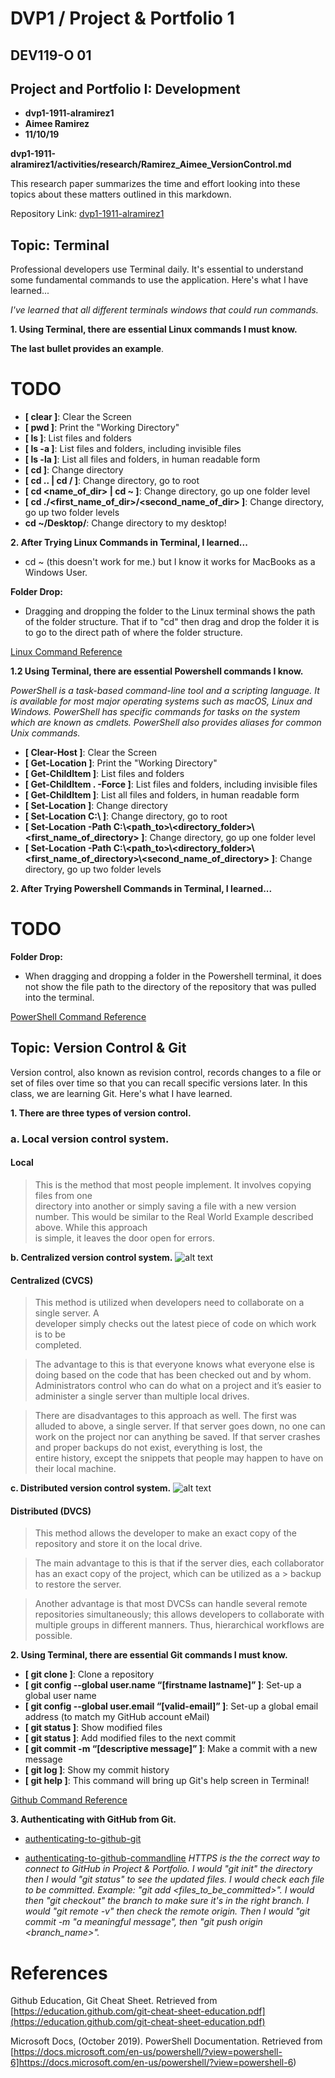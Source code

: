 # DVP1 / Project & Portfolio 1

## DEV119-O 01 
## Project and Portfolio I: Development 

* **dvp1-1911-alramirez1**
* **Aimee Ramirez**
* **11/10/19**

**dvp1-1911-alramirez1/activities/research/Ramirez_Aimee_VersionControl.md**

This research paper summarizes the time and effort looking into these topics about these matters outlined in this markdown. 

Repository Link: [dvp1-1911-alramirez1](https://github.com/ePortfolios/dvp1-1911-alramirez1)


## Topic: Terminal
Professional developers use Terminal daily. It's essential to understand some fundamental commands to use the application. Here's what I have learned...  

*I've learned that all different terminals windows that could run commands.*


**1. Using Terminal, there are essential Linux commands I must know.**
 

**The last bullet provides an example**.
# TODO

* **[ clear ]**: Clear the Screen 
* **[ pwd ]**: Print the "Working Directory"
* **[ ls ]**: List files and folders
* **[ ls -a ]**: List files and folders, including invisible files
* **[ ls -la ]**: List all files and folders, in human readable form
* **[ cd ]**: Change directory
* **[ cd .. | cd / ]**: Change directory, go to root
* **[ cd <name_of_dir> | cd ~ ]**: Change directory, go up one folder level
* **[ cd ./<first_name_of_dir>/<second_name_of_dir> ]**: Change directory, go up two folder levels
* **cd ~/Desktop/**: Change directory to my desktop! 


**2. After Trying Linux Commands in Terminal, I learned...**
* cd ~ (this doesn't work for me.) but I know it works for MacBooks as a Windows User.

**Folder Drop:** 
* Dragging and dropping the folder to the Linux terminal shows the path of the folder structure. That if to "cd" then drag and drop the folder it is to go to the direct path of where the folder structure. 
 
[Linux Command Reference](https://github.com/ePortfolios/dvp1-1911-alramirez1https://learnpythonthehardway.org/book/appendixa.html)

**1.2 Using Terminal, there are essential Powershell commands I know.**

*PowerShell is a task-based command-line tool and a scripting language. It is available for most major operating systems such as macOS, Linux and Windows. PowerShell has specific commands for tasks on the system which are known as cmdlets. PowerShell also provides aliases for common Unix commands.*


* **[ Clear-Host ]**: Clear the Screen 
* **[ Get-Location ]**: Print the "Working Directory"
* **[ Get-ChildItem ]**: List files and folders
* **[ Get-ChildItem . -Force ]**: List files and folders, including invisible files
* **[ Get-ChildItem  ]**: List all files and folders, in human readable form
* **[ Set-Location ]**: Change directory
* **[ Set-Location C:\ ]**: Change directory, go to root
* **[ Set-Location -Path C:\\<path_to>\\<directory_folder>\\<first_name_of_directory> ]**: Change directory, go up one folder level
* **[  Set-Location -Path C:\\<path_to>\\<directory_folder>\\<first_name_of_directory>\\<second_name_of_directory> ]**: Change directory, go up two folder levels
 


**2. After Trying Powershell Commands in Terminal, I learned...**
# TODO

**Folder Drop:** 
* When dragging and dropping a folder in the Powershell terminal, it does not show the file path to the directory of the repository that was pulled into the terminal. 
 

[PowerShell Command Reference](https://docs.microsoft.com/en-us/powershell/?view=powershell-6)



## Topic: Version Control & Git
Version control, also known as revision control, records changes to a file or set of files over time so that you can recall specific versions later. In this class, we are learning Git. Here's what I have learned. 

**1. There are three types of version control.**
### a. Local version control system.

####  Local
> This is the method that most people implement. It involves copying files from one  
> directory into another or simply saving a file with a new version number. 
> This would be similar to the Real World Example described above. While this approach  
> is simple, it leaves the door open for errors.

   
**b. Centralized version control system.**
   ![alt text](https://i.imgur.com/Pd0zzKL.jpg "CVCS example")
#### Centralized (CVCS)

> This method is utilized when developers need to collaborate on a single server. A  
> developer simply checks out the latest piece of code on which work is to be  
> completed.

> The advantage to this is that everyone knows what everyone else is doing based on the code that has been checked out and by whom.  
> Administrators control who can do what on a project and it’s easier to administer a single server than multiple local drives.

> There are disadvantages to this approach as well. The first was alluded to above, a single server. If that server goes down, no one 
> can work on the project nor can anything be saved. If that server crashes and proper backups do not exist, everything is lost, the  
> entire history, except the snippets that people may happen to have on their local machine.
   
**c. Distributed version control system.**
   ![alt text](https://i.imgur.com/Z8qcwXh.jpg "DVCS example")
 
####  Distributed (DVCS)

> This method allows the developer to make an exact copy of the repository and store it on the local drive.

> The main advantage to this is that if the server dies, each collaborator has an exact copy of the project, which can be utilized as a  > backup to restore the server.

> Another advantage is that most DVCSs can handle several remote repositories simultaneously; 
> this allows developers to collaborate with multiple groups in different manners.
> Thus, hierarchical workflows are possible.





**2. Using Terminal, there are essential Git commands I must know.**
 

* **[ git clone ]**: Clone a repository
* **[ git config --global user.name “[firstname lastname]” ]**: Set-up a global user name
* **[ git config --global user.email “[valid-email]” ]**: Set-up a global email address (to match my GitHub account eMail)
* **[ git status ]**: Show modified files
* **[ git status ]**: Add modified files to the next commit
* **[ git commit -m “[descriptive message]” ]**: Make a commit with a new message
* **[ git log ]**: Show my commit history
* **[ git help ]**: This command will bring up Git's help screen in Terminal!
    


[Github Command Reference](https://education.github.com/git-cheat-sheet-education.pdf) 



**3. Authenticating with GitHub from Git.**

- [authenticating-to-github-git](https://help.github.com/en/github/authenticating-to-github) 

- [authenticating-to-github-commandline](https://help.github.com/en/github/authenticating-to-github/accessing-github-using-two-factor-authentication##targetText=Authenticating%20on%20the%20command%20line%20using%20HTTPS,-After%20you've&targetText=When%20prompted%20for%20a%20username,it%20asks%20for%20your%20password.b) 
*HTTPS is the the correct way to connect to GitHub in Project & Portfolio. I would "git init" the directory then I would "git status" to see the updated files. I would check each file to be committed. Example: "git add <files_to_be_committed>". I would then "git checkout" the branch to make sure it's in the right branch. I would "git remote -v" then check the remote origin. Then I would "git commit -m "a meaningful message", then "git push origin <branch_name>".* 


# References

Github Education, Git Cheat Sheet. Retrieved from [https://education.github.com/git-cheat-sheet-education.pdf](https://education.github.com/git-cheat-sheet-education.pdf)

Microsoft Docs, (October 2019). PowerShell Documentation. Retrieved from
[https://docs.microsoft.com/en-us/powershell/?view=powershell-6]https://docs.microsoft.com/en-us/powershell/?view=powershell-6)

